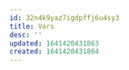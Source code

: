 ```yaml
---
id: 32n4k9yaz7igdpffj6u4sy3
title: Vars
desc: ''
updated: 1641420431863
created: 1641420431864
---
```



